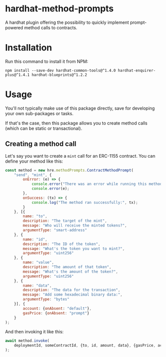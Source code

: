 # hardhat-method-prompts
A hardhat plugin offering the possibility to quickly implement prompt-powered method calls to contracts.

# Installation
Run this command to install it from NPM:

```shell
npm install --save-dev hardhat-common-tools@^1.4.0 hardhat-enquirer-plus@^1.4.1 hardhat-blueprints@^1.2.2
```

# Usage
You'll not typically make use of this package directly, save for developing your own sub-packages or tasks.

If that's the case, then this package allows you to create method calls (which can be static or transactional).

## Creating a method call
Let's say you want to create a `mint` call for an ERC-1155 contract. You can define your method like this:

```javascript
const method = new hre.methodPrompts.ContractMethodPrompt(
    "send", "mint", {
        onError: (e) => {
            console.error("There was an error while running this method");
            console.error(e);
        },
        onSuccess: (tx) => {
            console.log("The method ran successfully:", tx);
        }
    }, [{
        name: "to",
        description: "The target of the mint",
        message: "Who will receive the minted tokens?",
        argumentType: "smart-address"
    }, {
        name: "id",
        description: "The ID of the token",
        message: "What's the token you want to mint?",
        argumentType: "uint256"
    }, {
        name: "value",
        description: "The amount of that token",
        message: "What's the amount of the token?",
        argumentType: "uint256"
    }, {
        name: "data",
        description: "The data for the transaction",
        message: "Add some hexadecimal binary data:",
        argumentType: "bytes"
    }], {
        account: {onAbsent: "default"},
        gasPrice: {onAbsent: "prompt"}
    }
);
```

And then invoking it like this:

```javascript
await method.invoke(
    deploymentId, someContractId, {to, id, amount, data}, {gasPrice, account}, nonInteractive
);
```